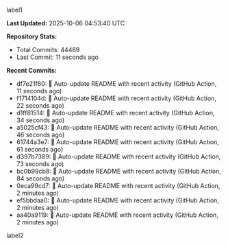 
label1 
<!-- ACTIVITY_START -->
**Last Updated:** 2025-10-06 04:53:40 UTC

**Repository Stats:**
- Total Commits: 44489
- Last Commit: 11 seconds ago

**Recent Commits:**
- df7e21f60: 🤖 Auto-update README with recent activity (GitHub Action, 11 seconds ago)
- f1714104d: 🤖 Auto-update README with recent activity (GitHub Action, 22 seconds ago)
- d1ff81514: 🤖 Auto-update README with recent activity (GitHub Action, 34 seconds ago)
- a5025cf43: 🤖 Auto-update README with recent activity (GitHub Action, 46 seconds ago)
- 61744a3e7: 🤖 Auto-update README with recent activity (GitHub Action, 61 seconds ago)
- d397b7389: 🤖 Auto-update README with recent activity (GitHub Action, 73 seconds ago)
- bc0b99cb8: 🤖 Auto-update README with recent activity (GitHub Action, 84 seconds ago)
- 0eca99cd7: 🤖 Auto-update README with recent activity (GitHub Action, 2 minutes ago)
- ef5bbdaa0: 🤖 Auto-update README with recent activity (GitHub Action, 2 minutes ago)
- aa40a9119: 🤖 Auto-update README with recent activity (GitHub Action, 2 minutes ago)
<!-- ACTIVITY_END -->

label2
